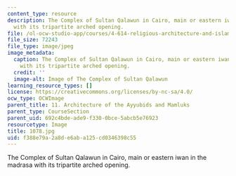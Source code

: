 ```yaml
---
content_type: resource
description: The Complex of Sultan Qalawun in Cairo, main or eastern iwan in the madrasa
  with its tripartite arched opening.
file: /ol-ocw-studio-app/courses/4-614-religious-architecture-and-islamic-cultures-fall-2002/f388e79a2a8de6aba125cd0346398c55_1078.jpg
file_size: 72243
file_type: image/jpeg
image_metadata:
  caption: The Complex of Sultan Qalawun in Cairo, main or eastern iwan in the madrasa
    with its tripartite arched opening.
  credit: ''
  image-alt: Image of The Complex of Sultan Qalawun
learning_resource_types: []
license: https://creativecommons.org/licenses/by-nc-sa/4.0/
ocw_type: OCWImage
parent_title: 11. Architecture of the Ayyubids and Mamluks
parent_type: CourseSection
parent_uid: 692c4bde-ade9-f330-0bce-5abcb5e76923
resourcetype: Image
title: 1078.jpg
uid: f388e79a-2a8d-e6ab-a125-cd0346398c55
---
```

The Complex of Sultan Qalawun in Cairo, main or eastern iwan in the madrasa with its tripartite arched opening.